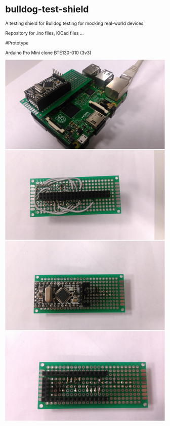 # bulldog-test-shield
A testing shield for Bulldog testing for mocking real-world devices


Repository for .ino files, KiCad files ... 


#Prototype

Arduino Pro Mini clone BTE130-010 (3v3)

![prototype full](https://raw.githubusercontent.com/SilverThings/bulldog-test-shield/master/documents/img/prototype_v1/1.jpg)
![prototype board](https://raw.githubusercontent.com/SilverThings/bulldog-test-shield/master/documents/img/prototype_v1/2.jpg)
![prototype board](https://raw.githubusercontent.com/SilverThings/bulldog-test-shield/master/documents/img/prototype_v1/3.jpg)
![prototype board](https://raw.githubusercontent.com/SilverThings/bulldog-test-shield/master/documents/img/prototype_v1/4.jpg)
